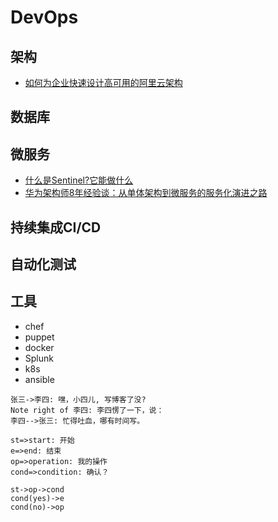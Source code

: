 
# DevOps


## 架构
* [如何为企业快速设计高可用的阿里云架构](https://blog.51cto.com/ganbing/2103694)

## 数据库

## 微服务
 * [什么是Sentinel?它能做什么](https://blog.csdn.net/u012190514/article/details/81383698)
 * [华为架构师8年经验谈：从单体架构到微服务的服务化演进之路](https://sdk.cn/news/4033)

## 持续集成CI/CD

## 自动化测试

## 工具

* chef
* puppet
* docker
* Splunk
* k8s
* ansible


```sequence
张三->李四: 嘿，小四儿, 写博客了没?
Note right of 李四: 李四愣了一下，说：
李四-->张三: 忙得吐血，哪有时间写。
```

```flow
st=>start: 开始
e=>end: 结束
op=>operation: 我的操作
cond=>condition: 确认？

st->op->cond
cond(yes)->e
cond(no)->op
```
